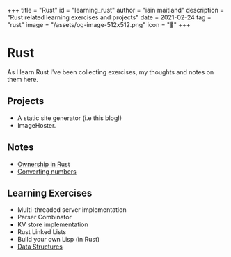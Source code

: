 +++
title = "Rust"
id = "learning_rust"
author = "iain maitland"
description = "Rust related learning exercises and projects"
date = 2021-02-24
tag = "rust"
image = "/assets/og-image-512x512.png"
icon = "🦀"
+++

# Rust

As I learn Rust I've been collecting exercises, my thoughts and notes on them here.

## Projects
- A static site generator (i.e this blog!)
- ImageHoster.

## Notes
- [Ownership in Rust](/ownership_in_rust)
- [Converting numbers](/converting_numbers)

## Learning Exercises
- Multi-threaded server implementation
- Parser Combinator
- KV store implementation
- Rust Linked Lists
- Build your own Lisp (in Rust)
- [Data Structures](/data_structures)
